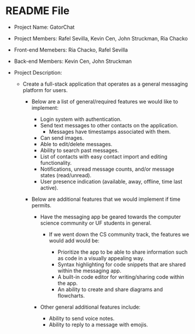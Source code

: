 # README File

- Project Name: GatorChat

- Project Members: Rafel Sevilla, Kevin Cen, John Struckman, Ria Chacko

- Front-end Memebers: Ria Chacko, Rafel Sevilla

- Back-end Members: Kevin Cen, John Struckman

- Project Description:

  - Create a full-stack application that operates as a general messaging platform for users.

    - Below are a list of general/required features we would like to implement:

      - Login system with authentication.
      - Send text messages to other contacts on the application.
        - Messages have timestamps associated with them.
      - Can send images.
      - Able to edit/delete messages.
      - Ability to search past messages.
      - List of contacts with easy contact import and editing functionality.
      - Notifications, unread message counts, and/or message states (read/unread).
      - User presence indication (available, away, offline, time last active).

    - Below are additional features that we would implement if time permits.

      - Have the messaging app be geared towards the computer science community or UF students in general.

        - If we went down the CS community track, the features we would add would be:

          - Prioritize the app to be able to share information such as code in a visually appealing way.
          - Syntax highlighting for code snippets that are shared within the messaging app.
          - A built-in code editor for writing/sharing code within the app.
          - An ability to create and share diagrams and flowcharts.

      - Other general additional features include:

        - Ability to send voice notes.
        - Ability to reply to a message with emojis.






 
